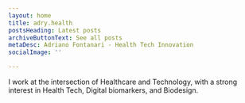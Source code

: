 ```yaml
---
layout: home
title: adry.health
postsHeading: Latest posts
archiveButtonText: See all posts
metaDesc: Adriano Fontanari - Health Tech Innovation
socialImage: ''

---
```

I work at the intersection of Healthcare and Technology, with a strong interest in Health Tech, Digital biomarkers, and Biodesign.